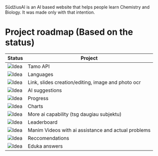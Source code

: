 SūdžiusAI is an AI based website that helps people learn Chemistry and Biology.
It was made only with that intention.



# Project roadmap (Based on the status)

| Status                                                                | Project                                                             |
|-----------------------------------------------------------------------|----------------------------------------------------------------------|
|![Idea](https://img.shields.io/badge/status-???-purple)   | Tamo API                                           |  
|![Idea](https://img.shields.io/badge/status-???-purple)   | Languages                                          |  
|![Idea](https://img.shields.io/badge/status-???-purple)   | Link, slides creation/editing, image and photo ocr | 
|![Idea](https://img.shields.io/badge/status-???-purple)   | AI suggestions                                     |
|![Idea](https://img.shields.io/badge/status-???-purple)   | Progress                                           |
|![Idea](https://img.shields.io/badge/status-???-purple)   | Charts                                             |
|![Idea](https://img.shields.io/badge/status-???-purple)   | More ai capability (tsg daugiau subjektu)          |
|![Idea](https://img.shields.io/badge/status-???-purple)   | Leaderboard                                        |
|![Idea](https://img.shields.io/badge/status-???-purple)   | Manim Videos with ai assistance and actual problems|
|![Idea](https://img.shields.io/badge/status-???-purple)   | Reccomendations                                    |
|![Idea](https://img.shields.io/badge/status-???-purple)   | Eduka answers                                      |

